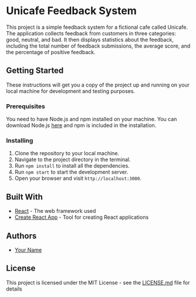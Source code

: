 # Unicafe Feedback System

This project is a simple feedback system for a fictional cafe called Unicafe. The application collects feedback from customers in three categories: good, neutral, and bad. It then displays statistics about the feedback, including the total number of feedback submissions, the average score, and the percentage of positive feedback.

## Getting Started

These instructions will get you a copy of the project up and running on your local machine for development and testing purposes.

### Prerequisites

You need to have Node.js and npm installed on your machine. You can download Node.js [here](https://nodejs.org/en/download/) and npm is included in the installation.

### Installing

1. Clone the repository to your local machine.
2. Navigate to the project directory in the terminal.
3. Run `npm install` to install all the dependencies.
4. Run `npm start` to start the development server.
5. Open your browser and visit `http://localhost:3000`.

## Built With

- [React](https://reactjs.org/) - The web framework used
- [Create React App](https://create-react-app.dev/) - Tool for creating React applications

## Authors

- [Your Name](https://github.com/yourusername)

## License

This project is licensed under the MIT License - see the [LICENSE.md](LICENSE.md) file for details
